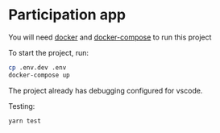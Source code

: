 # Participation app

You will need [docker](https://docs.docker.com/) and [docker-compose](https://docs.docker.com/compose/install/) to run this project

To start the project, run:
```bash
cp .env.dev .env
docker-compose up
```

The project already has debugging configured for vscode.

Testing:
```bash
yarn test
```
